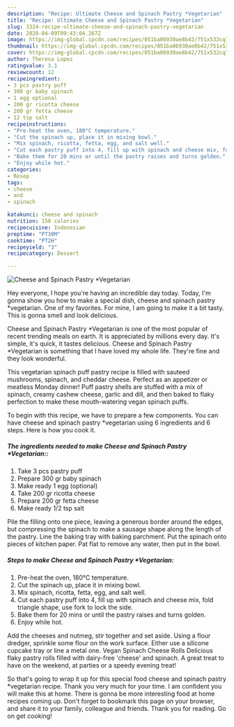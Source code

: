 ```yaml
---
description: "Recipe: Ultimate Cheese and Spinach Pastry *Vegetarian"
title: "Recipe: Ultimate Cheese and Spinach Pastry *Vegetarian"
slug: 3324-recipe-ultimate-cheese-and-spinach-pastry-vegetarian
date: 2020-04-09T09:43:04.267Z
image: https://img-global.cpcdn.com/recipes/051ba06930ae8b42/751x532cq70/cheese-and-spinach-pastry-vegetarian-recipe-main-photo.jpg
thumbnail: https://img-global.cpcdn.com/recipes/051ba06930ae8b42/751x532cq70/cheese-and-spinach-pastry-vegetarian-recipe-main-photo.jpg
cover: https://img-global.cpcdn.com/recipes/051ba06930ae8b42/751x532cq70/cheese-and-spinach-pastry-vegetarian-recipe-main-photo.jpg
author: Theresa Lopez
ratingvalue: 3.1
reviewcount: 12
recipeingredient:
- 3 pcs pastry puff
- 300 gr baby spinach
- 1 egg optional
- 200 gr ricotta cheese
- 200 gr fetta cheese
- 12 tsp salt
recipeinstructions:
- "Pre-heat the oven, 180°C temperature."
- "Cut the spinach up, place it in mixing bowl."
- "Mix spinach, ricotta, fetta, egg, and salt well."
- "Cut each pastry puff into 4, fill up with spinach and cheese mix, fold triangle shape, use fork to lock the side."
- "Bake them for 20 mins or until the pastry raises and turns golden."
- "Enjoy while hot."
categories:
- Resep
tags:
- cheese
- and
- spinach

katakunci: cheese and spinach
nutrition: 150 calories
recipecuisine: Indonesian
preptime: "PT30M"
cooktime: "PT2H"
recipeyield: "3"
recipecategory: Dessert

---
```



![Cheese and Spinach Pastry *Vegetarian](https://img-global.cpcdn.com/recipes/051ba06930ae8b42/751x532cq70/cheese-and-spinach-pastry-vegetarian-recipe-main-photo.jpg)

Hey everyone, I hope you're having an incredible day today. Today, I'm gonna show you how to make a special dish, cheese and spinach pastry *vegetarian. One of my favorites. For mine, I am going to make it a bit tasty. This is gonna smell and look delicious.

Cheese and Spinach Pastry *Vegetarian is one of the most popular of recent trending meals on earth. It is appreciated by millions every day. It's simple, it's quick, it tastes delicious. Cheese and Spinach Pastry *Vegetarian is something that I have loved my whole life. They're fine and they look wonderful.

This vegetarian spinach puff pastry recipe is filled with sauteed mushrooms, spinach, and cheddar cheese. Perfect as an appetizer or meatless Monday dinner! Puff pastry shells are stuffed with a mix of spinach, creamy cashew cheese, garlic and dill, and then baked to flaky perfection to make these mouth-watering vegan spinach puffs.


To begin with this recipe, we have to prepare a few components. You can have cheese and spinach pastry *vegetarian using 6 ingredients and 6 steps. Here is how you cook it.

##### The ingredients needed to make Cheese and Spinach Pastry *Vegetarian::

1. Take 3 pcs pastry puff
1. Prepare 300 gr baby spinach
1. Make ready 1 egg (optional)
1. Take 200 gr ricotta cheese
1. Prepare 200 gr fetta cheese
1. Make ready 1/2 tsp salt


Pile the filling onto one piece, leaving a generous border around the edges, but compressing the spinach to make a sausage shape along the length of the pastry. Line the baking tray with baking parchment. Put the spinach onto pieces of kitchen paper. Pat flat to remove any water, then put in the bowl. 

##### Steps to make Cheese and Spinach Pastry *Vegetarian:

1. Pre-heat the oven, 180°C temperature.
1. Cut the spinach up, place it in mixing bowl.
1. Mix spinach, ricotta, fetta, egg, and salt well.
1. Cut each pastry puff into 4, fill up with spinach and cheese mix, fold triangle shape, use fork to lock the side.
1. Bake them for 20 mins or until the pastry raises and turns golden.
1. Enjoy while hot.


Add the cheeses and nutmeg, stir together and set aside. Using a flour dredger, sprinkle some flour on the work surface. Either use a silicone cupcake tray or line a metal one. Vegan Spinach Cheese Rolls Delicious flaky pastry rolls filled with dairy-free &#39;cheese&#39; and spinach. A great treat to have on the weekend, at parties or a speedy evening treat! 

So that's going to wrap it up for this special food cheese and spinach pastry *vegetarian recipe. Thank you very much for your time. I am confident you will make this at home. There is gonna be more interesting food at home recipes coming up. Don't forget to bookmark this page on your browser, and share it to your family, colleague and friends. Thank you for reading. Go on get cooking!
